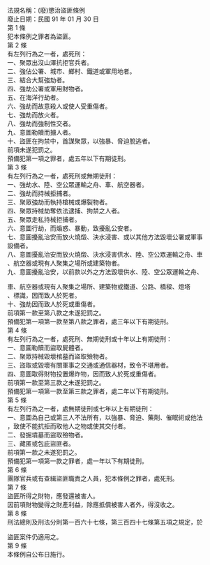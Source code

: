 法規名稱：(廢)懲治盜匪條例  
廢止日期：民國 91 年 01 月 30 日  
第 1 條  
犯本條例之罪者為盜匪。  
第 2 條  
有左列行為之一者，處死刑：  
一、聚眾出沒山澤抗拒官兵者。  
二、強佔公署、城市、鄉村、鐵道或軍用地者。  
三、結合大幫強劫者。  
四、強劫公署或軍用財物者。  
五、在海洋行劫者。  
六、強劫而故意殺人或使人受重傷者。  
七、強劫而放火者。  
八、強劫而強制性交者。  
九、意圖勒贖而擄人者。  
十、盜匪在拘禁中，首謀聚眾，以強暴、脅迫脫逃者。  
前項未遂犯罰之。  
預備犯第一項之罪者，處五年以下有期徒刑。  
第 3 條  
有左列行為之一者，處死刑或無期徒刑：  
一、強劫水、陸、空公眾運輸之舟、車、航空器者。  
二、強劫而持械拒捕者。  
三、聚眾強劫而執持槍械或爆裂物者。  
四、聚眾持械劫奪依法逮捕、拘禁之人者。  
五、聚眾走私持械拒捕者。  
六、意圖行劫，而煽惑、暴動，致擾亂公安者。  
七、意圖擾亂治安而放火燒燬、決水浸害、或以其他方法毀壞公署或軍事  
設備者。  
八、意圖擾亂治安而放火燒燬、決水浸害供水、陸、空公眾運輸之舟、車  
、航空器或現有人聚集之場所或建築物者。  
九、意圖擾亂治安，以前款以外之方法毀壞供水、陸、空公眾運輸之舟、  


車、航空器或現有人聚集之場所、建築物或鐵道、公路、橋樑、燈塔  
、標識，因而致人於死者。  
十、強劫因而致人於死或重傷者。  
前項第一款至第八款之未遂犯罰之。  
預備犯第一項第一款至第八款之罪者，處三年以下有期徒刑。  
第 4 條  
有左列行為之一者，處死刑、無期徒刑或十年以上有期徒刑：  
一、意圖勒贖而盜取屍體者。  
二、聚眾持械毀壞棺墓而盜取殮物者。  
三、盜取或毀壞有關軍事之交通或通信器材，致令不堪用者。  
四、意圖取得財物投置爆炸物，因而致人於死或重傷者。  
前項第一款至第三款之未遂犯罰之。  
預備犯第一項第一款至第三款之罪者，處二年以下有期徒刑。  
第 5 條  
有左列行為之一者，處無期徒刑或七年以上有期徒刑：  
一、意圖為自己或第三人不法所有，以強暴、脅迫、藥劑、催眠術或他法  
，致使不能抗拒而取他人之物或使其交付者。  
二、發掘墳墓而盜取殮物者。  
三、藏匿或包庇盜匪者。  
前項第一款之未遂犯罰之。  
預備犯第一項第一款之罪者，處一年以下有期徒刑。  
第 6 條  
團隊官兵或有查緝盜匪職責之人員，犯本條例之罪者，處死刑。  
第 7 條  
盜匪所得之財物，應發還被害人。  
因前項財物變得之財產利益，除應抵償被害人者外，得沒收之。  
第 8 條  
刑法總則及刑法分則第一百六十七條，第三百四十七條第五項之規定，於  


盜匪案件仍適用之。  
第 9 條  
本條例自公布日施行。  


